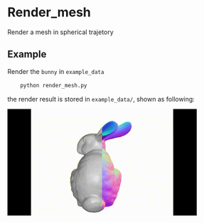 # Render_mesh
Render a mesh in spherical trajetory

## Example
Render the `bunny` in `example_data`
```sh
    python render_mesh.py
```
the render result is stored in `example_data/`, shown as following:

![test](example_data/bunny.gif)